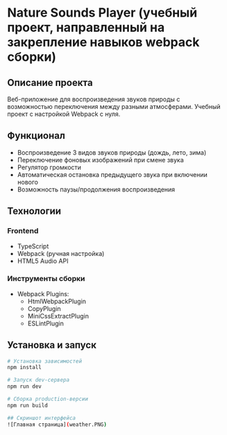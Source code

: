 # Nature Sounds Player (учебный проект, направленный на закрепление навыков webpack сборки)

## Описание проекта
Веб-приложение для воспроизведения звуков природы с возможностью переключения между разными атмосферами. Учебный проект с настройкой Webpack с нуля.

## Функционал
- Воспроизведение 3 видов звуков природы (дождь, лето, зима)
- Переключение фоновых изображений при смене звука
- Регулятор громкости
- Автоматическая остановка предыдущего звука при включении нового
- Возможность паузы/продолжения воспроизведения

## Технологии
### Frontend
- TypeScript
- Webpack (ручная настройка)
- HTML5 Audio API


### Инструменты сборки
- Webpack Plugins:
  - HtmlWebpackPlugin
  - CopyPlugin
  - MiniCssExtractPlugin
  - ESLintPlugin

## Установка и запуск
```bash
# Установка зависимостей
npm install

# Запуск dev-сервера
npm run dev

# Сборка production-версии
npm run build

## Скриншот интерфейса
![Главная страница](weather.PNG)
